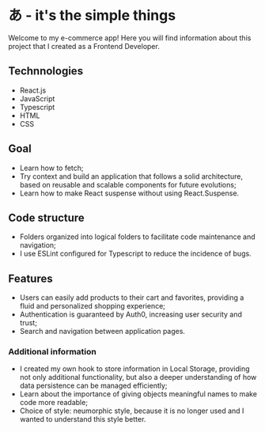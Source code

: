 # あ - it's the simple things

Welcome to my e-commerce app! Here you will find information about this project that I created as a Frontend Developer.

## Technnologies
- React.js
- JavaScript
- Typescript
- HTML
- CSS

## Goal
- Learn how to fetch;
- Try context and build an application that follows a solid architecture, based on reusable and scalable components for future evolutions;
- Learn how to make React suspense without using React.Suspense.

## Code structure
- Folders organized into logical folders to facilitate code maintenance and navigation;
- I use ESLint configured for Typescript to reduce the incidence of bugs.

## Features
- Users can easily add products to their cart and favorites, providing a fluid and personalized shopping experience;
- Authentication is guaranteed by Auth0, increasing user security and trust;
- Search and navigation between application pages.

### Additional information
- I created my own hook to store information in Local Storage, providing not only additional functionality, but also a deeper understanding of how data persistence can be managed efficiently;
- Learn about the importance of giving objects meaningful names to make code more readable;
- Choice of style: neumorphic style, because it is no longer used and I wanted to understand this style better.
